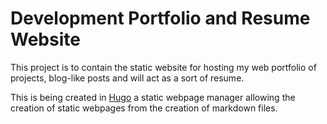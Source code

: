 # Development Portfolio and Resume Website

This project is to contain the static website for hosting my web portfolio of projects, blog-like posts and will act as a sort of resume.

This is being created in [Hugo]() a static webpage manager allowing the creation of static webpages from the creation of markdown files.